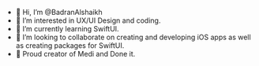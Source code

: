 - 👋 Hi, I’m @BadranAlshaikh
- 👀 I’m interested in UX/UI Design and coding.
- 🌱 I’m currently learning SwiftUI.
- 💞️ I’m looking to collaborate on creating and developing iOS apps as well as creating packages for SwiftUI.
- 💪 Proud creator of Medi and Done it. 
